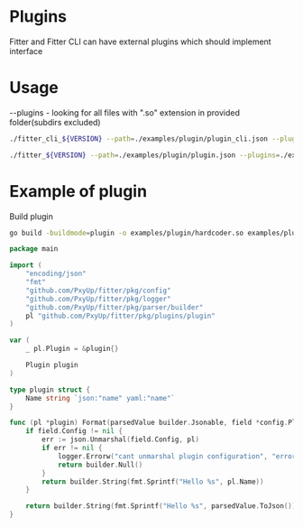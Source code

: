 # Plugins

Fitter and Fitter CLI can have external plugins which should implement interface

# Usage

--plugins - looking for all files with ".so" extension in provided folder(subdirs excluded)


```bash
./fitter_cli_${VERSION} --path=./examples/plugin/plugin_cli.json --plugins=./examples/plugin --copy=true
```

```bash
./fitter_${VERSION} --path=./examples/plugin/plugin.json --plugins=./examples/plugin
```

# Example of plugin


Build plugin
```bash
go build -buildmode=plugin -o examples/plugin/hardcoder.so examples/plugin/hardcoder/hardcoder.go
```

```go
package main

import (
	"encoding/json"
	"fmt"
	"github.com/PxyUp/fitter/pkg/config"
	"github.com/PxyUp/fitter/pkg/logger"
	"github.com/PxyUp/fitter/pkg/parser/builder"
	pl "github.com/PxyUp/fitter/pkg/plugins/plugin"
)

var (
	_ pl.Plugin = &plugin{}

	Plugin plugin
)

type plugin struct {
	Name string `json:"name" yaml:"name"`
}

func (pl *plugin) Format(parsedValue builder.Jsonable, field *config.PluginFieldConfig, logger logger.Logger, index *uint32) builder.Jsonable {
	if field.Config != nil {
		err := json.Unmarshal(field.Config, pl)
		if err != nil {
			logger.Errorw("cant unmarshal plugin configuration", "error", err.Error())
			return builder.Null()
		}
		return builder.String(fmt.Sprintf("Hello %s", pl.Name))
	}

	return builder.String(fmt.Sprintf("Hello %s", parsedValue.ToJson()))
}

```
